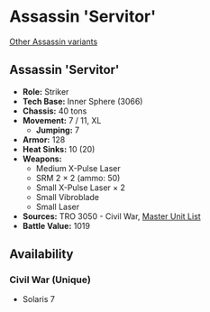 # Assassin 'Servitor'

[Other Assassin variants](../assassin.md)

## Assassin 'Servitor'
- **Role:** Striker
- **Tech Base:** Inner Sphere (3066)
- **Chassis:** 40 tons
- **Movement:** 7 / 11, XL
  - **Jumping:** 7
- **Armor:** 128
- **Heat Sinks:** 10 (20)
- **Weapons:**
  - Medium X-Pulse Laser
  - SRM 2 × 2 (ammo: 50)
  - Small X-Pulse Laser × 2
  - Small Vibroblade
  - Small Laser
- **Sources:** TRO 3050 - Civil War, [Master Unit List](http://masterunitlist.info/Unit/Details/3737/assassin-servitor)
- **Battle Value:** 1019

## Availability

### Civil War (Unique)
- Solaris 7

